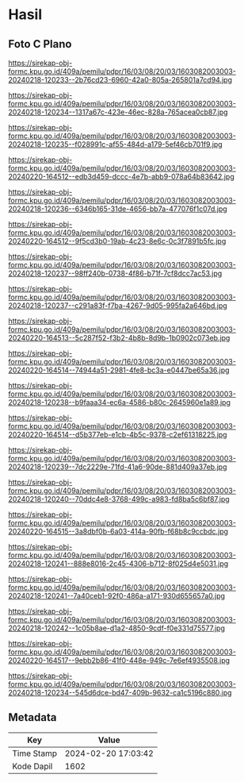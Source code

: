 # Hasil

## Foto C Plano

https://sirekap-obj-formc.kpu.go.id/409a/pemilu/pdpr/16/03/08/20/03/1603082003003-20240218-120233--2b76cd23-6960-42a0-805a-265801a7cd94.jpg

https://sirekap-obj-formc.kpu.go.id/409a/pemilu/pdpr/16/03/08/20/03/1603082003003-20240218-120234--1317a67c-423e-46ec-828a-765acea0cb87.jpg

https://sirekap-obj-formc.kpu.go.id/409a/pemilu/pdpr/16/03/08/20/03/1603082003003-20240218-120235--f028991c-af55-484d-a179-5ef46cb701f9.jpg

https://sirekap-obj-formc.kpu.go.id/409a/pemilu/pdpr/16/03/08/20/03/1603082003003-20240220-164512--edb3d459-dccc-4e7b-abb9-078a64b83642.jpg

https://sirekap-obj-formc.kpu.go.id/409a/pemilu/pdpr/16/03/08/20/03/1603082003003-20240218-120236--6346b165-31de-4656-bb7a-477076f1c07d.jpg

https://sirekap-obj-formc.kpu.go.id/409a/pemilu/pdpr/16/03/08/20/03/1603082003003-20240220-164512--9f5cd3b0-19ab-4c23-8e6c-0c3f7891b5fc.jpg

https://sirekap-obj-formc.kpu.go.id/409a/pemilu/pdpr/16/03/08/20/03/1603082003003-20240218-120237--98ff240b-0738-4f86-b71f-7cf8dcc7ac53.jpg

https://sirekap-obj-formc.kpu.go.id/409a/pemilu/pdpr/16/03/08/20/03/1603082003003-20240218-120237--c291a83f-f7ba-4267-9d05-995fa2a646bd.jpg

https://sirekap-obj-formc.kpu.go.id/409a/pemilu/pdpr/16/03/08/20/03/1603082003003-20240220-164513--5c287f52-f3b2-4b8b-8d9b-1b0902c073eb.jpg

https://sirekap-obj-formc.kpu.go.id/409a/pemilu/pdpr/16/03/08/20/03/1603082003003-20240220-164514--74944a51-2981-4fe8-bc3a-e0447be65a36.jpg

https://sirekap-obj-formc.kpu.go.id/409a/pemilu/pdpr/16/03/08/20/03/1603082003003-20240218-120238--b9faaa34-ec6a-4586-b80c-2645960e1a89.jpg

https://sirekap-obj-formc.kpu.go.id/409a/pemilu/pdpr/16/03/08/20/03/1603082003003-20240220-164514--d5b377eb-e1cb-4b5c-9378-c2ef61318225.jpg

https://sirekap-obj-formc.kpu.go.id/409a/pemilu/pdpr/16/03/08/20/03/1603082003003-20240218-120239--7dc2229e-71fd-41a6-90de-881d409a37eb.jpg

https://sirekap-obj-formc.kpu.go.id/409a/pemilu/pdpr/16/03/08/20/03/1603082003003-20240218-120240--70ddc4e8-3768-499c-a983-fd8ba5c6bf87.jpg

https://sirekap-obj-formc.kpu.go.id/409a/pemilu/pdpr/16/03/08/20/03/1603082003003-20240220-164515--3a8dbf0b-6a03-414a-90fb-f68b8c9ccbdc.jpg

https://sirekap-obj-formc.kpu.go.id/409a/pemilu/pdpr/16/03/08/20/03/1603082003003-20240218-120241--888e8016-2c45-4306-b712-8f025d4e5031.jpg

https://sirekap-obj-formc.kpu.go.id/409a/pemilu/pdpr/16/03/08/20/03/1603082003003-20240218-120241--7a40ceb1-92f0-486a-a171-930d655657a0.jpg

https://sirekap-obj-formc.kpu.go.id/409a/pemilu/pdpr/16/03/08/20/03/1603082003003-20240218-120242--1c05b8ae-d1a2-4850-9cdf-f0e331d75577.jpg

https://sirekap-obj-formc.kpu.go.id/409a/pemilu/pdpr/16/03/08/20/03/1603082003003-20240220-164517--9ebb2b86-41f0-448e-949c-7e6ef4935508.jpg

https://sirekap-obj-formc.kpu.go.id/409a/pemilu/pdpr/16/03/08/20/03/1603082003003-20240218-120234--545d6dce-bd47-409b-9632-ca1c5196c880.jpg


## Metadata

| Key        | Value               |
| ---------- | ------------------- |
| Time Stamp | 2024-02-20 17:03:42 |
| Kode Dapil | 1602                |




